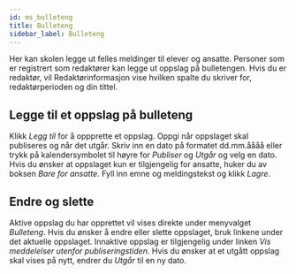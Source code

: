 ```yaml
---
id: ms_bulleteng
title: Bulleteng
sidebar_label: Bulleteng
---
```


Her kan skolen legge ut felles meldinger til elever og ansatte. Personer som er registrert som redaktører kan legge ut oppslag på bulletengen. Hvis du er redaktør, vil Redaktørinformasjon vise hvilken spalte du skriver for, redaktørperioden og din tittel. 

## Legge til et oppslag på bulleteng
Klikk _Legg til_ for å oppprette et oppslag. Oppgi når oppslaget skal publiseres og når det utgår. Skriv inn en dato på formatet dd.mm.åååå eller trykk på kalendersymbolet til høyre for _Publiser_ og _Utgår_ og velg en dato. Hvis du ønsker at oppslaget kun er tilgjengelig for ansatte, huker du av boksen _Bare for ansatte_. Fyll inn emne og meldingstekst og klikk _Lagre_.

## Endre og slette
Aktive oppslag du har opprettet vil vises direkte under menyvalget _Bulleteng_. Hvis du ønsker å endre eller slette oppslaget, bruk linkene under
det aktuelle oppslaget. Innaktive oppslag er tilgjengelig under linken _Vis meddelelser utenfor publiseringstiden_. Hvis du ønsker at et utgått oppslag
skal vises på nytt, endrer du _Utgår_ til en ny dato.